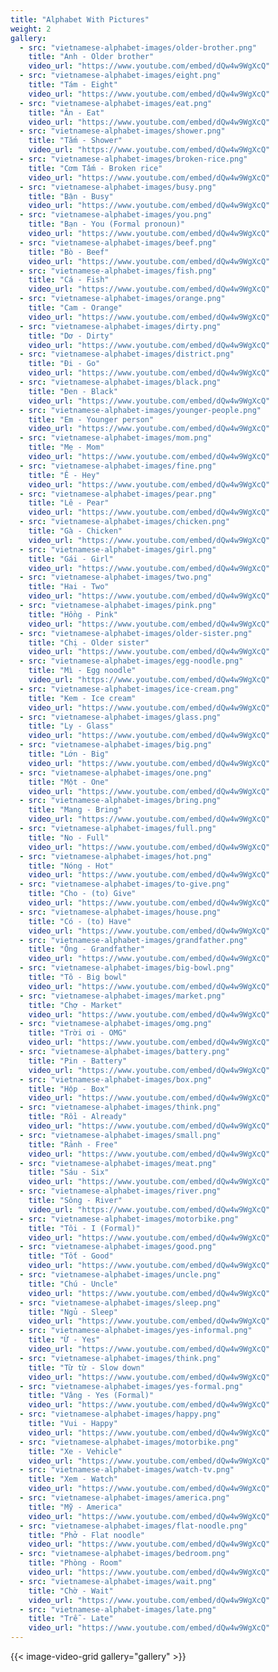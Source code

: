 ```yaml
---
title: "Alphabet With Pictures"
weight: 2
gallery:
  - src: "vietnamese-alphabet-images/older-brother.png"
    title: "Anh - Older brother"
    video_url: "https://www.youtube.com/embed/dQw4w9WgXcQ"
  - src: "vietnamese-alphabet-images/eight.png"
    title: "Tám - Eight"
    video_url: "https://www.youtube.com/embed/dQw4w9WgXcQ"
  - src: "vietnamese-alphabet-images/eat.png"
    title: "Ăn - Eat"
    video_url: "https://www.youtube.com/embed/dQw4w9WgXcQ"
  - src: "vietnamese-alphabet-images/shower.png"
    title: "Tắm - Shower"
    video_url: "https://www.youtube.com/embed/dQw4w9WgXcQ"
  - src: "vietnamese-alphabet-images/broken-rice.png"
    title: "Cơm Tấm - Broken rice"
    video_url: "https://www.youtube.com/embed/dQw4w9WgXcQ"
  - src: "vietnamese-alphabet-images/busy.png"
    title: "Bận - Busy"
    video_url: "https://www.youtube.com/embed/dQw4w9WgXcQ"
  - src: "vietnamese-alphabet-images/you.png"
    title: "Bạn - You (Formal pronoun)"
    video_url: "https://www.youtube.com/embed/dQw4w9WgXcQ"
  - src: "vietnamese-alphabet-images/beef.png"
    title: "Bò - Beef"
    video_url: "https://www.youtube.com/embed/dQw4w9WgXcQ"
  - src: "vietnamese-alphabet-images/fish.png"
    title: "Cá - Fish"
    video_url: "https://www.youtube.com/embed/dQw4w9WgXcQ"
  - src: "vietnamese-alphabet-images/orange.png"
    title: "Cam - Orange"
    video_url: "https://www.youtube.com/embed/dQw4w9WgXcQ"
  - src: "vietnamese-alphabet-images/dirty.png"
    title: "Dơ - Dirty"
    video_url: "https://www.youtube.com/embed/dQw4w9WgXcQ"
  - src: "vietnamese-alphabet-images/district.png"
    title: "Đi - Go"
    video_url: "https://www.youtube.com/embed/dQw4w9WgXcQ"
  - src: "vietnamese-alphabet-images/black.png"
    title: "Đen - Black"
    video_url: "https://www.youtube.com/embed/dQw4w9WgXcQ"
  - src: "vietnamese-alphabet-images/younger-people.png"
    title: "Em - Younger person"
    video_url: "https://www.youtube.com/embed/dQw4w9WgXcQ"
  - src: "vietnamese-alphabet-images/mom.png"
    title: "Mẹ - Mom"
    video_url: "https://www.youtube.com/embed/dQw4w9WgXcQ"
  - src: "vietnamese-alphabet-images/fine.png"
    title: "Ê - Hey"
    video_url: "https://www.youtube.com/embed/dQw4w9WgXcQ"
  - src: "vietnamese-alphabet-images/pear.png"
    title: "Lê - Pear"
    video_url: "https://www.youtube.com/embed/dQw4w9WgXcQ"
  - src: "vietnamese-alphabet-images/chicken.png"
    title: "Gà - Chicken"
    video_url: "https://www.youtube.com/embed/dQw4w9WgXcQ"
  - src: "vietnamese-alphabet-images/girl.png"
    title: "Gái - Girl"
    video_url: "https://www.youtube.com/embed/dQw4w9WgXcQ"
  - src: "vietnamese-alphabet-images/two.png"
    title: "Hai - Two"
    video_url: "https://www.youtube.com/embed/dQw4w9WgXcQ"
  - src: "vietnamese-alphabet-images/pink.png"
    title: "Hồng - Pink"
    video_url: "https://www.youtube.com/embed/dQw4w9WgXcQ"
  - src: "vietnamese-alphabet-images/older-sister.png"
    title: "Chị - Older sister"
    video_url: "https://www.youtube.com/embed/dQw4w9WgXcQ"
  - src: "vietnamese-alphabet-images/egg-noodle.png"
    title: "Mì - Egg noodle"
    video_url: "https://www.youtube.com/embed/dQw4w9WgXcQ"
  - src: "vietnamese-alphabet-images/ice-cream.png"
    title: "Kem - Ice cream"
    video_url: "https://www.youtube.com/embed/dQw4w9WgXcQ"
  - src: "vietnamese-alphabet-images/glass.png"
    title: "Ly - Glass"
    video_url: "https://www.youtube.com/embed/dQw4w9WgXcQ"
  - src: "vietnamese-alphabet-images/big.png"
    title: "Lớn - Big"
    video_url: "https://www.youtube.com/embed/dQw4w9WgXcQ"
  - src: "vietnamese-alphabet-images/one.png"
    title: "Một - One"
    video_url: "https://www.youtube.com/embed/dQw4w9WgXcQ"
  - src: "vietnamese-alphabet-images/bring.png"
    title: "Mang - Bring"
    video_url: "https://www.youtube.com/embed/dQw4w9WgXcQ"
  - src: "vietnamese-alphabet-images/full.png"
    title: "No - Full"
    video_url: "https://www.youtube.com/embed/dQw4w9WgXcQ"
  - src: "vietnamese-alphabet-images/hot.png"
    title: "Nóng - Hot"
    video_url: "https://www.youtube.com/embed/dQw4w9WgXcQ"
  - src: "vietnamese-alphabet-images/to-give.png"
    title: "Cho - (to) Give"
    video_url: "https://www.youtube.com/embed/dQw4w9WgXcQ"
  - src: "vietnamese-alphabet-images/house.png"
    title: "Có - (to) Have"
    video_url: "https://www.youtube.com/embed/dQw4w9WgXcQ"
  - src: "vietnamese-alphabet-images/grandfather.png"
    title: "Ông - Grandfather"
    video_url: "https://www.youtube.com/embed/dQw4w9WgXcQ"
  - src: "vietnamese-alphabet-images/big-bowl.png"
    title: "Tô - Big bowl"
    video_url: "https://www.youtube.com/embed/dQw4w9WgXcQ"
  - src: "vietnamese-alphabet-images/market.png"
    title: "Chợ - Market"
    video_url: "https://www.youtube.com/embed/dQw4w9WgXcQ"
  - src: "vietnamese-alphabet-images/omg.png"
    title: "Trời ơi - OMG"
    video_url: "https://www.youtube.com/embed/dQw4w9WgXcQ"
  - src: "vietnamese-alphabet-images/battery.png"
    title: "Pin - Battery"
    video_url: "https://www.youtube.com/embed/dQw4w9WgXcQ"
  - src: "vietnamese-alphabet-images/box.png"
    title: "Hộp - Box"
    video_url: "https://www.youtube.com/embed/dQw4w9WgXcQ"
  - src: "vietnamese-alphabet-images/think.png"
    title: "Rồi - Already"
    video_url: "https://www.youtube.com/embed/dQw4w9WgXcQ"
  - src: "vietnamese-alphabet-images/small.png"
    title: "Rảnh - Free"
    video_url: "https://www.youtube.com/embed/dQw4w9WgXcQ"
  - src: "vietnamese-alphabet-images/meat.png"
    title: "Sáu - Six"
    video_url: "https://www.youtube.com/embed/dQw4w9WgXcQ"
  - src: "vietnamese-alphabet-images/river.png"
    title: "Sông - River"
    video_url: "https://www.youtube.com/embed/dQw4w9WgXcQ"
  - src: "vietnamese-alphabet-images/motorbike.png"
    title: "Tôi - I (Formal)"
    video_url: "https://www.youtube.com/embed/dQw4w9WgXcQ"
  - src: "vietnamese-alphabet-images/good.png"
    title: "Tốt - Good"
    video_url: "https://www.youtube.com/embed/dQw4w9WgXcQ"
  - src: "vietnamese-alphabet-images/uncle.png"
    title: "Chú - Uncle"
    video_url: "https://www.youtube.com/embed/dQw4w9WgXcQ"
  - src: "vietnamese-alphabet-images/sleep.png"
    title: "Ngủ - Sleep"
    video_url: "https://www.youtube.com/embed/dQw4w9WgXcQ"
  - src: "vietnamese-alphabet-images/yes-informal.png"
    title: "Ừ - Yes"
    video_url: "https://www.youtube.com/embed/dQw4w9WgXcQ"
  - src: "vietnamese-alphabet-images/think.png"
    title: "Từ từ - Slow down"
    video_url: "https://www.youtube.com/embed/dQw4w9WgXcQ"
  - src: "vietnamese-alphabet-images/yes-formal.png"
    title: "Vâng - Yes (Formal)"
    video_url: "https://www.youtube.com/embed/dQw4w9WgXcQ"
  - src: "vietnamese-alphabet-images/happy.png"
    title: "Vui - Happy"
    video_url: "https://www.youtube.com/embed/dQw4w9WgXcQ"
  - src: "vietnamese-alphabet-images/motorbike.png"
    title: "Xe - Vehicle"
    video_url: "https://www.youtube.com/embed/dQw4w9WgXcQ"
  - src: "vietnamese-alphabet-images/watch-tv.png"
    title: "Xem - Watch"
    video_url: "https://www.youtube.com/embed/dQw4w9WgXcQ"
  - src: "vietnamese-alphabet-images/america.png"
    title: "Mỹ - America"
    video_url: "https://www.youtube.com/embed/dQw4w9WgXcQ"
  - src: "vietnamese-alphabet-images/flat-noodle.png"
    title: "Phở - Flat noodle"
    video_url: "https://www.youtube.com/embed/dQw4w9WgXcQ"
  - src: "vietnamese-alphabet-images/bedroom.png"
    title: "Phòng - Room"
    video_url: "https://www.youtube.com/embed/dQw4w9WgXcQ"
  - src: "vietnamese-alphabet-images/wait.png"
    title: "Chờ - Wait"
    video_url: "https://www.youtube.com/embed/dQw4w9WgXcQ"
  - src: "vietnamese-alphabet-images/late.png"
    title: "Trễ - Late"
    video_url: "https://www.youtube.com/embed/dQw4w9WgXcQ"
---
```


{{< image-video-grid gallery="gallery" >}}